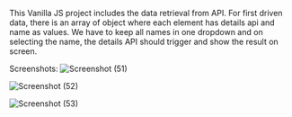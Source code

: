 This Vanilla JS project includes the data retrieval from API. For first driven data, there is an array of object where each element has details api and name as values. We have to keep all
names in one dropdown and on selecting the name, the details API should trigger and show the result on screen.


Screenshots:
![Screenshot (51)](https://github.com/user-attachments/assets/2f677ba7-f3a2-45ba-984b-b35ec668f799)

![Screenshot (52)](https://github.com/user-attachments/assets/5359be04-0c7f-4dc8-b896-2b18fbeb9546)

![Screenshot (53)](https://github.com/user-attachments/assets/adc70c86-fd6d-4300-bf97-0c65268dc80f)

